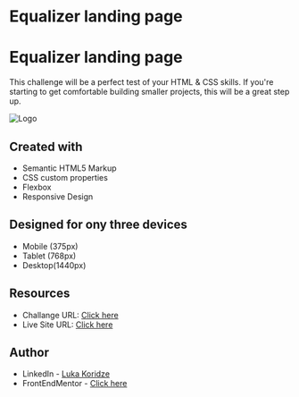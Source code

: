 # Equalizer landing page
# Equalizer landing page

This challenge will be a perfect test of your HTML & CSS skills. If you're starting to get comfortable building smaller projects, this will be a great step up.

![Logo](https://res.cloudinary.com/dz209s6jk/image/upload/f_auto,q_auto,w_700/Challenges/jkvrssd9w6acegr6eewt.jpg)


## Created with
- Semantic HTML5 Markup
- CSS custom properties
- Flexbox
- Responsive Design

## Designed for ony three devices 
- Mobile (375px)
- Tablet (768px)
- Desktop(1440px)

## Resources

- Challange URL: [Click here](https://www.frontendmentor.io/challenges/equalizer-landing-page-7VJ4gp3DE)
- Live Site URL: [Click here](https://lukenso.github.io/Equalizer-landing-page/)
## Author

- LinkedIn - [Luka Koridze](https://www.linkedin.com/in/luka-koridze-4397571a4/)
- FrontEndMentor - [Click here](https://www.frontendmentor.io/profile/lukenso)

